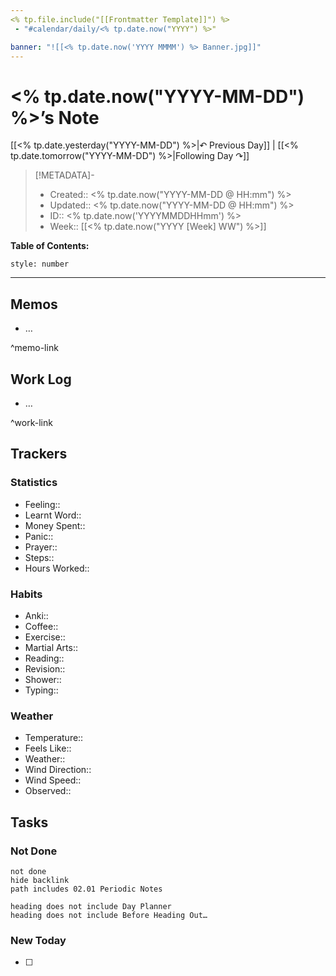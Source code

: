 ```yaml
---
<% tp.file.include("[[Frontmatter Template]]") %>
 - "#calendar/daily/<% tp.date.now("YYYY") %>"

banner: "![[<% tp.date.now('YYYY MMMM') %> Banner.jpg]]"
---
```


# <% tp.date.now("YYYY-MM-DD") %>’s Note

[[<% tp.date.yesterday("YYYY-MM-DD") %>|↶ Previous Day]] | [[<% tp.date.tomorrow("YYYY-MM-DD") %>|Following Day ↷]]

> [!METADATA]-
> - Created:: <% tp.date.now("YYYY-MM-DD @ HH:mm") %>
> - Updated:: <% tp.date.now("YYYY-MM-DD @ HH:mm") %>
> - ID:: <% tp.date.now('YYYYMMDDHHmm') %>
> - Week:: [[<% tp.date.now("YYYY [Week] WW") %>]]

**Table of Contents:**
```toc
style: number
```

___

## Memos
- …

^memo-link

## Work Log
- …

^work-link

## Trackers
### Statistics
- Feeling:: 
- Learnt Word:: 
- Money Spent:: 
- Panic:: 
- Prayer:: 
- Steps:: 
- Hours Worked:: 

### Habits
- Anki:: 
- Coffee:: 
- Exercise:: 
- Martial Arts:: 
- Reading:: 
- Revision:: 
- Shower::
- Typing:: 

### Weather
- Temperature:: 
- Feels Like:: 
- Weather:: 
- Wind Direction:: 
- Wind Speed:: 
- Observed:: 

## Tasks
### Not Done
```tasks
not done
hide backlink
path includes 02.01 Periodic Notes

heading does not include Day Planner
heading does not include Before Heading Out…
```

### New Today
- [ ]